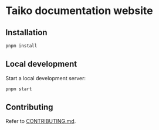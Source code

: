 # Taiko documentation website

## Installation

```sh
pnpm install
```

## Local development

Start a local development server:

```sh
pnpm start
```

## Contributing

Refer to [CONTRIBUTING.md](../../CONTRIBUTING.md).
